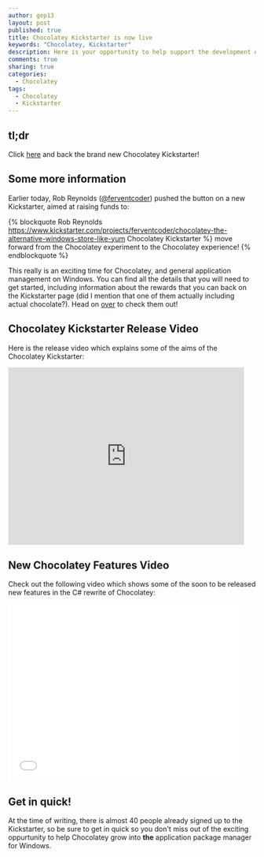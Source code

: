 ```yaml
---
author: gep13
layout: post
published: true
title: Chocolatey Kickstarter is now live
keywords: "Chocolatey, Kickstarter"
description: Here is your opportunity to help support the development of Chocolatey through the newly released Kickstarter
comments: true
sharing: true
categories: 
  - Chocolatey
tags: 
  - Chocolatey
  - Kickstarter
---
```


## tl;dr
Click [here](https://www.kickstarter.com/projects/ferventcoder/chocolatey-the-alternative-windows-store-like-yum) and back the brand new Chocolatey Kickstarter!

## Some more information
Earlier today, Rob Reynolds ([@ferventcoder](https://twitter.com/ferventcoder)) pushed the button on a new Kickstarter, aimed at raising funds to:

{% blockquote Rob Reynolds https://www.kickstarter.com/projects/ferventcoder/chocolatey-the-alternative-windows-store-like-yum Chocolatey Kickstarter %}
move forward from the Chocolatey experiment to the Chocolatey experience!
{% endblockquote %}

This really is an exciting time for Chocolatey, and general application management on Windows.  You can find all the details that you will need to get started, including information about the rewards that you can back on the Kickstarter page (did I mention that one of them actually including actual chocolate?).  Head on [over](https://www.kickstarter.com/projects/ferventcoder/chocolatey-the-alternative-windows-store-like-yum) to check them out!

## Chocolatey Kickstarter Release Video
Here is the release video which explains some of the aims of the Chocolatey Kickstarter:

<div class="video-container">
    <iframe width="480" height="360" src="https://www.kickstarter.com/projects/ferventcoder/chocolatey-the-alternative-windows-store-like-yum/widget/video.html" frameborder="0" scrolling="no"> </iframe>
</div>

## New Chocolatey Features Video
Check out the following video which shows some of the soon to be released new features in the C# rewrite of Chocolatey:

<div class="video-container">
    <iframe width="480" height="360" src="//www.youtube.com/embed/sm_U53sxt2c" frameborder="0" allowfullscreen></iframe>
</div>

## Get in quick!
At the time of writing, there is almost 40 people already signed up to the Kickstarter, so be sure to get in quick so you don't miss out of the exciting oppurtunity to help Chocolatey grow into **the** application package manager for Windows.
